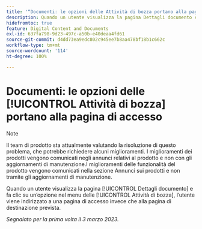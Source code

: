 ```yaml
---
title: '“Documenti: le opzioni delle Attività di bozza portano alla pagina di accesso”'
description: Quando un utente visualizza la pagina Dettagli documento e fa clic su un’opzione nel menu delle Attività di bozza, l’utente viene indirizzato a una pagina di accesso invece che alla pagina di destinazione prevista.
hidefromtoc: true
feature: Digital Content and Documents
exl-id: 637fa798-9d23-497c-a50b-e40deaa4fd61
source-git-commit: d4dd73ea9edc802c945ee7b8aa478bf18b1c662c
workflow-type: tm+mt
source-wordcount: '114'
ht-degree: 100%

---
```


# Documenti: le opzioni delle [!UICONTROL Attività di bozza] portano alla pagina di accesso

<!--This article is on WF and WFP TOCs-->
<!--Converted to story-->

>[!NOTE]
>
>Il team di prodotto sta attualmente valutando la risoluzione di questo problema, che potrebbe richiedere alcuni miglioramenti. I miglioramenti dei prodotti vengono comunicati negli annunci relativi al prodotto e non con gli aggiornamenti di manutenzione.I miglioramenti delle funzionalità del prodotto vengono comunicati nella sezione Annunci sui prodotti e non tramite gli aggiornamenti di manutenzione.

Quando un utente visualizza la pagina [!UICONTROL Dettagli documento] e fa clic su un’opzione nel menu delle [!UICONTROL Attività di bozza], l’utente viene indirizzato a una pagina di accesso invece che alla pagina di destinazione prevista.

_Segnalato per la prima volta il 3 marzo 2023._
